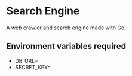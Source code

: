 # Search Engine

A web crawler and search engine made with Go.

## Environment variables required

- DB_URL=
- SECRET_KEY=
